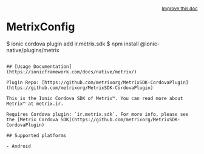 <a style="float:right;font-size:12px;" href="http://github.com/danielsogl/awesome-cordova-plugins/edit/master/src/@awesome-cordova-plugins/plugins/metrix/index.ts#L1">
  Improve this doc
</a>

# MetrixConfig

$ ionic cordova plugin add ir.metrix.sdk
$ npm install @ionic-native/plugins/metrix
```

## [Usage Documentation](https://ionicframework.com/docs/native/metrix/)

Plugin Repo: [https://github.com/metrixorg/MetrixSDK-CordovaPlugin](https://github.com/metrixorg/MetrixSDK-CordovaPlugin)

This is the Ionic Cordova SDK of Metrix™. You can read more about Metrix™ at metrix.ir.

Requires Cordova plugin: `ir.metrix.sdk`. For more info, please see the [Metrix Cordova SDK](https://github.com/metrixorg/MetrixSDK-CordovaPlugin)

## Supported platforms

- Android
  


